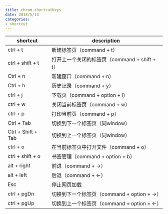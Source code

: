 ```yaml
---
title: chrom-shortcutKeys
date: 2018/5/14
categories:
- shortcut
---
```


shortcut | description
---------|------------
ctrl + t | 新建标签页（command + t）
ctrl + shift + t | 打开上一个关闭的标签页（command + shift + t）
Ctrl + n | 新建窗口（command + n）
Ctrl + h | 历史记录（command + y）
ctrl + j | 下载页（command + option + l）
ctrl + w | 关闭当前标签页（command + w）
ctrl + p | 打印当前页（command + p）
Ctrl + Tab | 切换到下一个标签页（同window）
Ctrl + Shift + Tab | 切换到上一个标签页（同window）
ctrl + o | 在当前标签页中打开文件（command + o）
ctrl + shift + o | 书签管理（command + option + b）
alt + right | 前进（command + ->）
alt + left | 后退（command + <-）
Esc | 停止网页加载
ctrl + pgDn | 切换到下一个标签页（command + option + ->）
ctrl + pgUp | 切换到上一个标签页（command + option + <-）